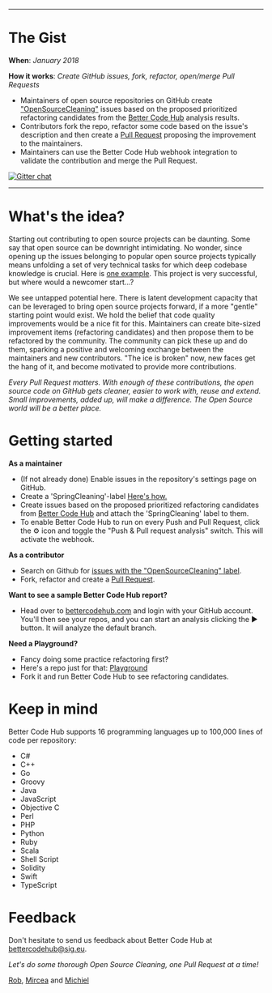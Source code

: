 
___
# The Gist
**When**: _January 2018_

**How it works**: _Create GitHub issues, fork, refactor, open/merge Pull Requests_

* Maintainers of open source repositories on GitHub create ["OpenSourceCleaning"](https://github.com/search?q=label%3AOpenSourceCleaning&type=Issues&utf8=%E2%9C%93) issues based on the proposed prioritized refactoring candidates from the [Better Code Hub](https://bettercodehub.com) analysis results. 
* Contributors fork the repo, refactor some code based on the issue's description and then create a [Pull Request](https://help.github.com/articles/creating-a-pull-request-from-a-fork/) proposing the improvement to the maintainers.
* Maintainers can use the Better Code Hub webhook integration to validate the contribution and merge the Pull Request.

[![Gitter chat](https://badges.gitter.im/gitterHQ/gitter.png)](https://gitter.im/OpenSourceSpringCleaning/Lobby)

___

# What's the idea?

Starting out contributing to open source projects can be daunting. Some say that open source can be downright intimidating. No wonder, since opening up the issues belonging to popular open source projects typically means unfolding a set of very technical tasks for which deep codebase knowledge is crucial. Here is [one example](https://github.com/ReactiveX/RxJava/issues). This project is very successful, but where would a newcomer start...? 

We see untapped potential here. There is latent development capacity that can be leveraged to bring open source projects forward, if a more "gentle" starting point would exist. We hold the belief that code quality improvements would be a nice fit for this. Maintainers can create bite-sized improvement items (refactoring candidates) and then propose them to be refactored by the community. The community can pick these up and do them, sparking a positive and welcoming exchange between the maintainers and new contributors. "The ice is broken" now, new faces get the hang of it, and become motivated to provide more contributions. 

_Every Pull Request matters. With enough of these contributions, the open source code on GitHub gets cleaner, easier to work with, reuse and extend. Small improvements, added up, will make a difference. The Open Source world will be a better place._


# Getting started 

**As a maintainer**

* (If not already done) Enable issues in the repository's settings page on GitHub.
* Create a 'SpringCleaning'-label [Here's how.](https://help.github.com/articles/creating-and-editing-labels-for-issues-and-pull-requests/)
* Create issues based on the proposed prioritized refactoring candidates from [Better Code Hub](https://bettercodehub.com) and attach the 'SpringCleaning' label to them.
* To enable Better Code Hub to run on every Push and Pull Request, click the ⚙ icon and toggle the "Push & Pull request analysis" switch. This will activate the webhook.

**As a contributor**

* Search on Github for [issues with the "OpenSourceCleaning" label](https://github.com/search?q=label%3AOpenSourceCleaning&type=Issues&utf8=%E2%9C%93). 
* Fork, refactor and create a [Pull Request](https://help.github.com/articles/creating-a-pull-request-from-a-fork/).

**Want to see a sample Better Code Hub report?**

* Head over to [bettercodehub.com](https://bettercodehub.com) and login with your GitHub account. You'll then see your repos, and you can start an analysis clicking the ▶️ button. It will analyze the default branch. 

**Need a Playground?**

* Fancy doing some practice refactoring first? 
* Here's a repo just for that: [Playground](https://github.com/OpenSourceSpringCleaning/Playground)
* Fork it and run Better Code Hub to see refactoring candidates.

# Keep in mind

Better Code Hub supports 16 programming languages up to 100,000 lines of code per repository:

* C#
* C++
* Go
* Groovy
* Java
* JavaScript
* Objective C
* Perl
* PHP
* Python
* Ruby
* Scala
* Shell Script
* Solidity
* Swift
* TypeScript

# Feedback 

Don't hesitate to send us feedback about Better Code Hub at <a href="mailto:bettercodehub@sig.eu">bettercodehub@sig.eu</a>. 

*Let's do some thorough Open Source Cleaning, one Pull Request at a time!*

[Rob](https://github.com/robvanderleek), [Mircea](https://github.com/mcadariu) and [Michiel](https://github.com/michielcuijpers)
